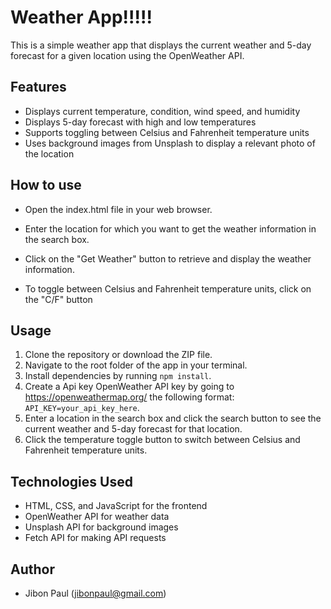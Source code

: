 # Weather App!!!!!

This is a simple weather app that displays the current weather and 5-day forecast for a given location using the OpenWeather API.

## Features

- Displays current temperature, condition, wind speed, and humidity
- Displays 5-day forecast with high and low temperatures
- Supports toggling between Celsius and Fahrenheit temperature units
- Uses background images from Unsplash to display a relevant photo of the location

## How to use

- Open the index.html file in your web browser.

- Enter the location for which you want to get the weather information in the search box.

- Click on the "Get Weather" button to retrieve and display the weather information.

- To toggle between Celsius and Fahrenheit temperature units, click on the "C/F" button

## Usage

1. Clone the repository or download the ZIP file.
2. Navigate to the root folder of the app in your terminal.
3. Install dependencies by running `npm install`.
4. Create a Api key OpenWeather API key by going to https://openweathermap.org/ the following format: `API_KEY=your_api_key_here`.
5. Enter a location in the search box and click the search button to see the current weather and 5-day forecast for that location.
6. Click the temperature toggle button to switch between Celsius and Fahrenheit temperature units.

## Technologies Used

- HTML, CSS, and JavaScript for the frontend
- OpenWeather API for weather data
- Unsplash API for background images
- Fetch API for making API requests

## Author

- Jibon Paul (jibonpaul@gmail.com)
